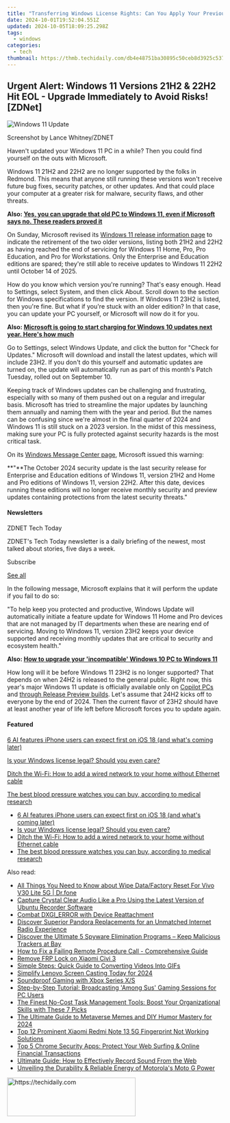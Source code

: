 ```yaml
---
title: "Transferring Windows License Rights: Can You Apply Your Previous PC's Upgrade Permission to Another Machine?"
date: 2024-10-01T19:52:04.551Z
updated: 2024-10-05T18:09:25.298Z
tags:
  - windows
categories:
  - tech
thumbnail: https://thmb.techidaily.com/db4e48751ba30895c50ceb8d3925c537e5417264806aa41339dccc8726c59258.jpg
---
```


## Urgent Alert: Windows 11 Versions 21H2 & 22H2 Hit EOL - Upgrade Immediately to Avoid Risks![ZDNet]

![Windows 11 Update](https://www.zdnet.com/a/img/resize/a3d7f6204a4a80c657ff5a478fcd7dde3d2564e1/2024/09/11/b679a3e9-5816-4292-8618-8cad24cce468/figure-top-update-your-windows-11-pc-to-version-23h2-or-else.jpg?auto=webp&width=1280)

Screenshot by Lance Whitney/ZDNET

Haven't updated your Windows 11 PC in a while? Then you could find yourself on the outs with Microsoft. 

Windows 11 21H2 and 22H2 are no longer supported by the folks in Redmond. This means that anyone still running these versions won't receive future bug fixes, security patches, or other updates. And that could place your computer at a greater risk for malware, security flaws, and other threats.

**Also: [Yes, you can upgrade that old PC to Windows 11, even if Microsoft says no. These readers proved it](https://www.zdnet.com/article/yes-you-can-upgrade-that-old-pc-to-windows-11-even-if-microsoft-says-no-these-readers-proved-it/)**

On Sunday, Microsoft revised its [Windows 11 release information page](https://learn.microsoft.com/en-us/windows/release-health/windows11-release-information) to indicate the retirement of the two older versions, listing both 21H2 and 22H2 as having reached the end of servicing for Windows 11 Home, Pro, Pro Education, and Pro for Workstations. Only the Enterprise and Education editions are spared; they're still able to receive updates to Windows 11 22H2 until October 14 of 2025.

How do you know which version you're running? That's easy enough. Head to Settings, select System, and then click About. Scroll down to the section for Windows specifications to find the version. If Windows 11 23H2 is listed, then you're fine. But what if you're stuck with an older edition? In that case, you can update your PC yourself, or Microsoft will now do it for you.

**Also: [Microsoft is going to start charging for Windows 10 updates next year. Here's how much](https://www.zdnet.com/article/microsoft-is-going-to-start-charging-for-windows-10-updates-next-year-heres-how-much/)**

Go to Settings, select Windows Update, and click the button for "Check for Updates." Microsoft will download and install the latest updates, which will include 23H2\. If you don't do this yourself and automatic updates are turned on, the update will automatically run as part of this month's Patch Tuesday, rolled out on September 10.

Keeping track of Windows updates can be challenging and frustrating, especially with so many of them pushed out on a regular and irregular basis. Microsoft has tried to streamline the major updates by launching them annually and naming them with the year and period. But the names can be confusing since we're almost in the final quarter of 2024 and Windows 11 is still stuck on a 2023 version. In the midst of this messiness, making sure your PC is fully protected against security hazards is the most critical task.

On its [Windows Message Center page](https://learn.microsoft.com/en-us/windows/release-health/windows-message-center), Microsoft issued this warning:

**"**The October 2024 security update is the last security release for Enterprise and Education editions of Windows 11, version 21H2 and Home and Pro editions of Windows 11, version 22H2\. After this date, devices running these editions will no longer receive monthly security and preview updates containing protections from the latest security threats."

#### Newsletters

ZDNET Tech Today

ZDNET's Tech Today newsletter is a daily briefing of the newest, most talked about stories, five days a week.

 Subscribe

[See all](https://www.zdnet.com/newsletters/)

In the following message, Microsoft explains that it will perform the update if you fail to do so:

"To help keep you protected and productive, Windows Update will automatically initiate a feature update for Windows 11 Home and Pro devices that are not managed by IT departments when these are nearing end of servicing. Moving to Windows 11, version 23H2 keeps your device supported and receiving monthly updates that are critical to security and ecosystem health."

**Also: [How to upgrade your 'incompatible' Windows 10 PC to Windows 11](https://www.zdnet.com/article/how-to-upgrade-your-incompatible-windows-10-pc-to-windows-11/)**

How long will it be before Windows 11 23H2 is no longer supported? That depends on when 24H2 is released to the general public. Right now, this year's major Windows 11 update is officially available only on [Copilot PCs](https://support.microsoft.com/en-us/topic/kb5043950-windows-11-version-24h2-support-2fd719b6-8c26-469f-99fe-832eb1b702d7) and [through Release Preview builds](https://blogs.windows.com/windows-insider/2024/05/22/releasing-windows-11-version-24h2-to-the-release-preview-channel/). Let's assume that 24H2 kicks off to everyone by the end of 2024\. Then the current flavor of 23H2 should have at least another year of life left before Microsoft forces you to update again.

#### Featured

[6 AI features iPhone users can expect first on iOS 18 (and what's coming later)](https://www.zdnet.com/article/6-ai-features-iphone-users-can-expect-first-on-ios-18-and-whats-coming-later/ "6 AI features iPhone users can expect first on iOS 18 (and what's coming later)")

[Is your Windows license legal? Should you even care?](https://www.zdnet.com/article/is-your-windows-license-legal-should-you-even-care/ "Is your Windows license legal? Should you even care?")

[Ditch the Wi-Fi: How to add a wired network to your home without Ethernet cable](https://www.zdnet.com/article/ditch-the-wi-fi-how-to-add-a-wired-network-to-your-home-without-ethernet-cable/ "Ditch the Wi-Fi: How to add a wired network to your home without Ethernet cable")

[The best blood pressure watches you can buy, according to medical research](https://www.zdnet.com/article/best-blood-pressure-watch/ "The best blood pressure watches you can buy, according to medical research")

* [6 AI features iPhone users can expect first on iOS 18 (and what's coming later)](https://www.zdnet.com/article/6-ai-features-iphone-users-can-expect-first-on-ios-18-and-whats-coming-later/ "6 AI features iPhone users can expect first on iOS 18 (and what's coming later)")
* [Is your Windows license legal? Should you even care?](https://www.zdnet.com/article/is-your-windows-license-legal-should-you-even-care/ "Is your Windows license legal? Should you even care?")
* [Ditch the Wi-Fi: How to add a wired network to your home without Ethernet cable](https://www.zdnet.com/article/ditch-the-wi-fi-how-to-add-a-wired-network-to-your-home-without-ethernet-cable/ "Ditch the Wi-Fi: How to add a wired network to your home without Ethernet cable")
* [The best blood pressure watches you can buy, according to medical research](https://www.zdnet.com/article/best-blood-pressure-watch/ "The best blood pressure watches you can buy, according to medical research")

<ins class="adsbygoogle"
     style="display:block"
     data-ad-format="autorelaxed"
     data-ad-client="ca-pub-7571918770474297"
     data-ad-slot="1223367746"></ins>

<ins class="adsbygoogle"
     style="display:block"
     data-ad-client="ca-pub-7571918770474297"
     data-ad-slot="8358498916"
     data-ad-format="auto"
     data-full-width-responsive="true"></ins>

<span class="atpl-alsoreadstyle">Also read:</span>
<div><ul>
<li><a href="https://techidaily.com/all-things-you-need-to-know-about-wipe-datafactory-reset-for-vivo-v30-lite-5g-drfone-by-drfone-reset-android-reset-android/"><u>All Things You Need to Know about Wipe Data/Factory Reset For Vivo V30 Lite 5G | Dr.fone</u></a></li>
<li><a href="https://win-rankings.techidaily.com/capture-crystal-clear-audio-like-a-pro-using-the-latest-version-of-ubuntu-recorder-software/"><u>Capture Crystal Clear Audio Like a Pro Using the Latest Version of Ubuntu Recorder Software</u></a></li>
<li><a href="https://win11-tips.techidaily.com/combat-dxgierror-with-device-reattachment/"><u>Combat DXGI_ERROR with Device Reattachment</u></a></li>
<li><a href="https://win-rankings.techidaily.com/discover-superior-pandora-replacements-for-an-unmatched-internet-radio-experience/"><u>Discover Superior Pandora Replacements for an Unmatched Internet Radio Experience</u></a></li>
<li><a href="https://win-rankings.techidaily.com/discover-the-ultimate-5-spyware-elimination-programs-keep-malicious-trackers-at-bay/"><u>Discover the Ultimate 5 Spyware Elimination Programs – Keep Malicious Trackers at Bay</u></a></li>
<li><a href="https://common-error.techidaily.com/how-to-fix-a-failing-remote-procedure-call-comprehensive-guide/"><u>How to Fix a Failing Remote Procedure Call - Comprehensive Guide</u></a></li>
<li><a href="https://review-topics.techidaily.com/remove-frp-lock-on-xiaomi-civi-3-by-drfone-android-unlock-remove-google-frp/"><u>Remove FRP Lock on Xiaomi Civi 3</u></a></li>
<li><a href="https://win-rankings.techidaily.com/simple-steps-quick-guide-to-converting-videos-into-gifs/"><u>Simple Steps: Quick Guide to Converting Videos Into GIFs</u></a></li>
<li><a href="https://screen-video-capture.techidaily.com/simplify-lenovo-screen-casting-today-for-2024/"><u>Simplify Lenovo Screen Casting Today for 2024</u></a></li>
<li><a href="https://games-able.techidaily.com/soundproof-gaming-with-xbox-series-xs/"><u>Soundproof Gaming with Xbox Series X/S</u></a></li>
<li><a href="https://win-rankings.techidaily.com/step-by-step-tutorial-broadcasting-among-sus-gaming-sessions-for-pc-users/"><u>Step-by-Step Tutorial: Broadcasting 'Among Sus' Gaming Sessions for PC Users</u></a></li>
<li><a href="https://win-rankings.techidaily.com/the-finest-no-cost-task-management-tools-boost-your-organizational-skills-with-these-7-picks/"><u>The Finest No-Cost Task Management Tools: Boost Your Organizational Skills with These 7 Picks</u></a></li>
<li><a href="https://article-helps.techidaily.com/the-ultimate-guide-to-metaverse-memes-and-diy-humor-mastery-for-2024/"><u>The Ultimate Guide to Metaverse Memes and DIY Humor Mastery for 2024</u></a></li>
<li><a href="https://unlock-android.techidaily.com/top-12-prominent-xiaomi-redmi-note-13-5g-fingerprint-not-working-solutions-by-drfone-android/"><u>Top 12 Prominent Xiaomi Redmi Note 13 5G Fingerprint Not Working Solutions</u></a></li>
<li><a href="https://win-rankings.techidaily.com/top-5-chrome-security-apps-protect-your-web-surfing-and-online-financial-transactions/"><u>Top 5 Chrome Security Apps: Protect Your Web Surfing & Online Financial Transactions</u></a></li>
<li><a href="https://win-rankings.techidaily.com/ultimate-guide-how-to-effectively-record-sound-from-the-web/"><u>Ultimate Guide: How to Effectively Record Sound From the Web</u></a></li>
<li><a href="https://buynow-info.techidaily.com/unveiling-the-durability-and-reliable-energy-of-motorolas-moto-g-power/"><u>Unveiling the Durability & Reliable Energy of Motorola's Moto G Power</u></a></li>
</ul></div>

<!-- affiliate ads begin -->
<a href="https://aligracehair.sjv.io/c/5597632/1925565/19272" target="_top" id="1925565">
  <img src="//a.impactradius-go.com/display-ad/19272-1925565" border="0" alt="https://techidaily.com" width="300" height="90"/>
</a>
<img height="0" width="0" src="https://aligracehair.sjv.io/i/5597632/1925565/19272" style="position:absolute;visibility:hidden;" border="0" />
<!-- affiliate ads end -->

